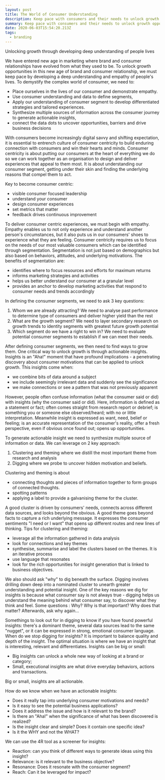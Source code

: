 ```yaml
---
layout: post
title: The World of Consumer Understanding
description: Keep pace with consumers and their needs to unlock growth opportunities
summary: Keep pace with consumers and their needs to unlock growth opportunities
date: 2020-06-03T15:54:20.213Z
tags:
  - branding
---
```

Unlocking growth through developing deep understanding of people lives

We have entered new age in marketing where brand and consumer relationships have evolved from what they used to be. To unlock growth opportunities in this new age of brand and consumer relationship, we must keep pace by developing a deep understanding and empathy of people's lives. To demystify the complex world of consumer, we need to:

* Place ourselves in the lives of our consumer and demonstrate empathy. 
* Use consumer understanding and data to define segments, 
* Apply our understanding of consumer segment to develop differentiated strategies and tailored experiences. 
* Synthesize multiple sources of information across the consumer journey to generate actionable insights, 
* connect the data dots to uncover opportunities, barriers and drive business decisions 

With consumers become increasingly digital savvy and shifting expectation, it is essential to entrench culture of consumer centricity to build enduring connection with consumers and win their hearts and minds. Consumer centricity is about putting our consumers at the heart of everything we do so we can work together as an organisation to design and deliver experiences that appeal to them most. It is about understanding our consumer segment, getting under their skin and finding the underlying reasons that compel them to act.

Key to become consumer centric:

* visible consumer focused leadership
* understand your consumer
* design consumer experiences
* set metrics that matter
* feedback drives continuous improvement

To deliver consumer centric experiences, we must begin with empathy. Empathy enables us to not only experience and understand another person's circumstances, but it also puts us in our consumers' shoes to experience what they are feeling. Consumer centricity requires us to focus on the needs of our most valuable consumers which can be identified through segmentation. Segmentation is not just based on demographics but also based on behaviors, attitudes, and underlying motivations. The benefits of segmentation are:

* identifies where to focus resources and efforts for maximum returns
* informs marketing strategies and activities
* helps us better understand our consumer at a granular level
* provides an anchor to develop marketing activities that respond to consumer needs and trends accordingly

In defining the consumer segments, we need to ask 3 key questions:

1. Whom we are already attracting? We need to analyse past performance to determine type of consumers and deliver higher yield than the rest
2. What are the growth segment? We need to layer secondary research on growth trends to identity segments with greatest future growth potential
3. Which segment do we have a right to win in? We need to evaluate potential consumer segments to establish if we can meet their needs.

After defining consumer segments, we then need to find ways to grow them. One critical way to unlock growth is through actionable insights. Insights is an "Aha!" moment that have profound implications - a penetrating discovery about consumer motivations that can be applied to unlock growth. This insights come when:

* we combine bits of data around a subject
* we include seemingly irrelevant data and suddenly see the significance
* we make connections or see a pattern that was not previously apparent

However, people often confuse information (what the consumer said or did) with insights (why the consumer said or did).  Here, information is defined as a statement or fact; often comes straight from research report or debrief; is something you or someone else observed/heard; with no or little interpretation. Meanwhile insight is expressed as want, need, belief or feeling; is an accurate representation of the consumer's reality, offer a fresh perspective, even if obvious once found out; opens up opportunities.

To generate actionable insight we need to synthesize multiple source of information or data. We can leverage on 2 key approach:

1. Clustering and theming where we distill the most important theme from research and analysis
2. Digging where we probe to uncover hidden motivation and beliefs.

Clustering and theming is about 

* connecting thoughts and pieces of information together to form groups of connected thoughts.
* spotting patterns
* applying a label to provide a galvanising theme for the cluster. 

A good cluster is driven by consumers' needs, connects across different data sources, and looks beyond the obvious. A good theme goes beyond facts to capture a rich underlying message. It expresses the consumer sentiments "I need or I want" that opens up different routes and new lines of thinking. Tips for clustering and theming:
* leverage all the information gathered in data analysis
* look for connections and key themes
* synthesise, summarise and label the clusters based on the themes. It is an iterative process
* use language that resonates
* look for the rich opportunities for insight generation that is linked to business objectives.

We also should ask "why" to dig beneath the surface. Digging involves drilling down deep into a nominated cluster to unearth greater understanding and potential insight. One of the key reasons we dig for insights is because what consumer say is not always true - digging helps us understand the meaning behind what consumer say, to discover what they think and feel. Some questions : Why? Why is that important? Why does that matter? Afterwards, ask why again... 
 
Somethings to look out for in digging to know if you have found powerful insights: there's a dominant theme, several data sources lead to the same "nugget", or it can be expressed in strong, emotional consumer language. When do we stop digging for insights? It is important to balance quality and depth of the insight. The optimal situation is where we have an insight that is interesting, relevant and differentiates. Insights can be big or small:
- Big insights can unlock a whole new way of looking at a brand or category; 
- Small, executional insights are what drive everyday behaviors, actions and transactions. 

Big or small, insights are all actionable. 

How do we know when we have an actionable insights:
- Does it really tap into underlying consumer motivations and needs?
- Is it easy to see the potential business applications?
- Does it address the issue and how is it relevant to the brand?
- Is there an "Aha!" when the significance of what has been discovered is realized?
- Is the insight clear and simple? Does it contain one specific idea?
- Is it the WHY and not the WHAT?

We can use the 4R tool as a screener for insights:
- Reaction: can you think of different ways to generate ideas using this insight?
- Relevance: is it relevant to the business objective?
- Resonance: Does it resonate with the consumer segment?
- Reach: Can it be leveraged for impact?